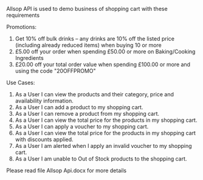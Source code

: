 Allsop API is used to demo business of shopping cart with these requirements

Promotions:
1. Get 10% off bulk drinks – any drinks are 10% off the listed price (including already reduced 
items) when buying 10 or more
2. £5.00 off your order when spending £50.00 or more on Baking/Cooking Ingredients
3. £20.00 off your total order value when spending £100.00 or more and using the code "20OFFPROMO"

Use Cases:
1. As a User I can view the products and their category, price and availability information.
2. As a User I can add a product to my shopping cart.
3. As a User I can remove a product from my shopping cart.
4. As a User I can view the total price for the products in my shopping cart.
5. As a User I can apply a voucher to my shopping cart.
6. As a User I can view the total price for the products in my shopping cart with discounts 
applied.
7. As a User I am alerted when I apply an invalid voucher to my shopping cart.
8. As a User I am unable to Out of Stock products to the shopping cart.

Please read file Allsop Api.docx for more details
